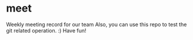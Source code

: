 # meet

Weekly meeting record for our team
Also, you can use this repo to test the git related operation.
:) Have fun!

